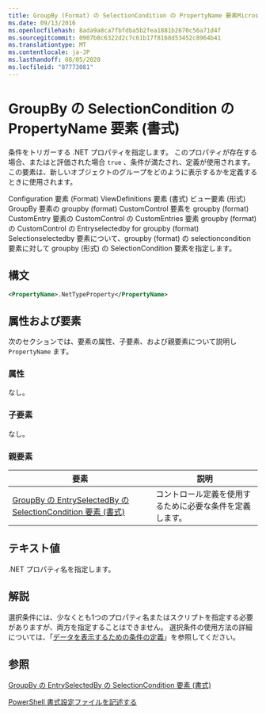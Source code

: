 ```yaml
---
title: GroupBy (Format) の SelectionCondition の PropertyName 要素Microsoft Docs
ms.date: 09/13/2016
ms.openlocfilehash: 8ada9a8ca7fbfdba5b2fea1881b2670c56a71d4f
ms.sourcegitcommit: 0907b8c6322d2c7c61b17f8168d53452c8964b41
ms.translationtype: MT
ms.contentlocale: ja-JP
ms.lasthandoff: 08/05/2020
ms.locfileid: "87773081"
---
```

# <a name="propertyname-element-for-selectioncondition-for-groupby-format"></a>GroupBy の SelectionCondition の PropertyName 要素 (書式)

条件をトリガーする .NET プロパティを指定します。 このプロパティが存在する場合、またはと評価された場合 `true` 、条件が満たされ、定義が使用されます。 この要素は、新しいオブジェクトのグループをどのように表示するかを定義するときに使用されます。

Configuration 要素 (Format) ViewDefinitions 要素 (書式) ビュー要素 (形式) GroupBy 要素の groupby (format) CustomControl 要素を groupby (format) CustomEntry 要素の CustomControl の CustomEntries 要素 groupby (format) の CustomControl の Entryselectedby for groupby (format) Selectionselectedby 要素について、groupby (format) の selectioncondition 要素に対して groupby (形式) の SelectionCondition 要素を指定します。

## <a name="syntax"></a>構文

```xml
<PropertyName>.NetTypeProperty</PropertyName>
```

## <a name="attributes-and-elements"></a>属性および要素

次のセクションでは、要素の属性、子要素、および親要素について説明し `PropertyName` ます。

### <a name="attributes"></a>属性

なし。

### <a name="child-elements"></a>子要素

なし。

### <a name="parent-elements"></a>親要素

|要素|説明|
|-------------|-----------------|
|[GroupBy の EntrySelectedBy の SelectionCondition 要素 (書式)](./selectioncondition-element-for-entryselectedby-for-groupby-format.md)|コントロール定義を使用するために必要な条件を定義します。|

## <a name="text-value"></a>テキスト値

.NET プロパティ名を指定します。

## <a name="remarks"></a>解説

選択条件には、少なくとも1つのプロパティ名またはスクリプトを指定する必要がありますが、両方を指定することはできません。 選択条件の使用方法の詳細については、「[データを表示するための条件の定義](./defining-conditions-for-displaying-data.md)」を参照してください。

## <a name="see-also"></a>参照

[GroupBy の EntrySelectedBy の SelectionCondition 要素 (書式)](./selectioncondition-element-for-entryselectedby-for-groupby-format.md)

[PowerShell 書式設定ファイルを記述する](./writing-a-powershell-formatting-file.md)
